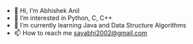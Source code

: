 - 👋 Hi, I’m Abhishek Anil
- 👀 I’m interested in Python, C, C++
- 🌱 I’m currently learning Java and Data Structure Algorithms
- 📫 How to reach me sayabhi2002@gmail.com

<!---
imabhi1906/imabhi1906 is a ✨ special ✨ repository because its `README.md` (this file) appears on your GitHub profile.
You can click the Preview link to take a look at your changes.
--->
